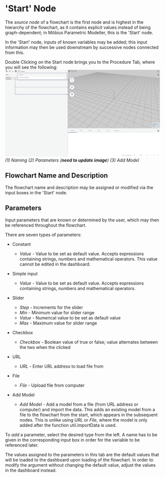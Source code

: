 # 'Start' Node

The _source node_ of a flowchart is the first node and is highest in the hierarchy of the flowchart, as it contains explicit values instead of being graph-dependent; in Möbius Parametric Modeller, this is the 'Start' node.

In the 'Start' node, inputs of known variables may be added; this input information may then be used downstream by successive nodes connected from this.

Double Clicking on the Start node brings you to the Procedure Tab, where you will see the following:
![Procedure Start Node](./imgs/1.2-procedure-start.png)
*(1) Naming (2) Parameters (**need to update image**) (3) Add Model*

## Flowchart Name and Description

The flowchart name and description may be assigned or modified via the input boxes in the 'Start' node. 

## Parameters

Input parameters that are known or determined by the user, which may then be referenced throughout the flowchart. 

There are seven types of parameters:

* Constant
  * _Value_ - Value to be set as default value. Accepts expressions containing strings, numbers and mathematical operators. This value cannot be edited in the dashboard.

* Simple input
  * _Value_ - Value to be set as default value. Accepts expressions containing strings, numbers and mathematical operators.

* Slider
  * _Step_ - Increments for the slider
  * _Min_ - Minimum value for slider range
  * _Value_ - Numerical value to be set as default value
  * _Max_ - Maximum value for slider range

* Checkbox
  * _Checkbox_ - Boolean value of true or false; value alternates between the two when the clicked

* URL
  * _URL_ - Enter URL address to load file from

* File
  * _File_ - Upload file from computer

* Add Model
  * _Add Model_ - Add a model from a file (from URL address or computer) and import the data. This adds an existing model from a file to the flowchart from the start, which appears in the subsequent nodes. This is unlike using _URL_ or _File_, where the model is only added after the function util.importData is used.

To _add_ a parameter, select the desired type from the left. A name has to be given in the corresponding input box in order for the variable to be referenced later. 

The values assigned to the parameters in this tab are the default values that will be loaded to the dashboard upon loading of the flowchart. In order to modify the argument without changing the default value, adjust the values in the dashboard instead.
